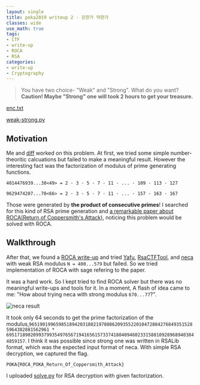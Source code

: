 ```yaml
---
layout: single
title: poka2019 writeup 2 - 강한가 약한가
classes: wide
use_math: true
tags:
- CTF
- write-up
- ROCA
- RSA
categories:
- write-up
- Cryptography
---
```




> You have two choice- "Weak" and "Strong".
> What do you want?
> **Caution! Maybe "Strong" one will took 2 hours to get your treasure.**

[enc.txt](https://github.com/3-24/write-up/blob/master/2019/poka/WeakOrStrong/enc.txt)

[weak-strong.py](https://github.com/3-24/write-up/blob/master/2019/poka/WeakOrStrong/weak-strong.py)



## Motivation

Me and [diff](https://github.com/pcw109550) worked on this problem. At first, we tried some simple number-theoritic calcuations but failed to make a meaningful result. However the interesting fact was the factorization of modulus of prime generating functions.

```
4014476939...30<49> = 2 · 3 · 5 · 7 · 11 · ... · 109 · 113 · 127

9629474207...70<66> = 2 · 3 · 5 · 7 · 11 · ... · 157 · 163 · 167
```

Those were generated by **the product of consecutive primes**! I searched for this kind of RSA prime generation and [a remarkable paper about ROCA(Return of Coppersmith's Attack)](https://acmccs.github.io/papers/p1631-nemecA.pdf), noticing this problem would be solved with ROCA.

## Walkthrough

After that, we found a [ROCA write-up](https://ctftime.org/writeup/8805) and tried [Yafu](https://sourceforge.net/projects/yafu/), [RsaCTFTool](https://github.com/Ganapati/RsaCtfTool), and [neca](https://gitlab.com/jix/neca) with weak RSA modulus `N = 400...579` but failed. So we tried implementation of ROCA with sage refering to the paper.

It was a hard work. So I kept tried to find ROCA solver but there was no meaningful write-ups and tools for it. In a moment, A flash of idea came to me: "How about trying neca with strong modulus `670...77`?".

![neca result](https://raw.githubusercontent.com/3-24/write-up/master/2019/poka/WeakOrStrong/images/Screenshot%20from%202019-09-21%2011-58-26.png)



It took only 64 seconds to get the prime factorization of the modulus,`96519019965985189420318021978086209355220104728842768493515285964382881562961 * 69517189020993799354976567194165615733741804094602331588109289689403844859157`. I think it was possible since strong one was written in RSALib format, which was the expected input format of neca. With simple RSA decryption, we captured the flag.

```
POKA{ROCA_POKA_Return_Of_Coppersmith_Attack}
```

I uploaded [solve.py](https://github.com/3-24/write-up/blob/master/2019/poka/WeakOrStrong/solve.py) for RSA decryption with given factorization.